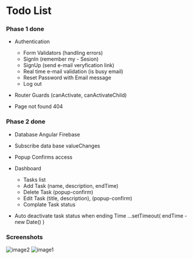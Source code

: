 # Todo List


### Phase 1 done ###

* Authentication 
    * Form Validators (handling errors)
    * SignIn (remember my - Sesion)
    * SignUp (send e-mail veryfication link)
    * Real time e-mail validation (is busy email)
    * Reset Password with Email message
    * Log out 

* Router Guards (canActivate, canActivateChild)
* Page not found 404


### Phase 2 done

* Database Angular Firebase
* Subscribe data base valueChanges
* Popup Confirms access
* Dashboard
    * Tasks list
    * Add Task (name, description, endTime)
    * Delete Task (popup-confirm)
    * Edit Task (title, description), (popup-confirm)
    * Complate Task status

* Auto deactivate task status when ending Time  ...setTimeout( endTime - new Date() )


### Screenshots
![image2](https://i.ibb.co/bHGphh1/2.png)
![image1](https://i.ibb.co/kDVBfp4/1.png)


